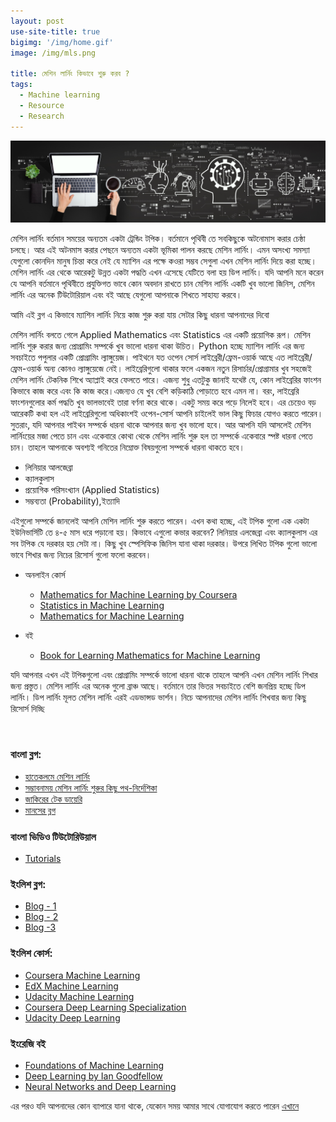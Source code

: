 ```yaml
---
layout: post
use-site-title: true
bigimg: '/img/home.gif'
image: /img/mls.png

title: মেশিন লার্নিং কিভাবে শুরু করব ? 
tags:
  - Machine learning
  - Resource
  - Research
---
```

<p align="center">
  <img  src="/img/ml.jpeg">
</p>
মেশিন লার্নিং বর্তমান সময়ের অন্যতম একটা ট্রেন্ডিং টপিক। বর্তমানে পৃথিবী তে সবকিছুকে অটনোমাস করার চেষ্ঠা চলছে। আর এই অটনমাস করার পেছনে অন্যতম একটা ভূমিকা পালন করছে মেশিন লার্নিং। এমন অসংখ্য সমস্যা যেগুলো কোনদিন মানুষ চিন্তা করে নেই যে ম্যাশিন এর পক্ষে কওরা সম্ভব সেগুলা এখন মেশিন লার্নিং দিয়ে করা হচ্ছে। মেশিন লার্নিং এর থেকে আরেকটু উন্নত একটা পদ্ধতি এখন এসেছে যেটিতে বলা হয় ডিপ লার্নিং। যদি আপনি মনে করেন যে আপনি বর্তমানে পৃথিবীতে প্রযুক্তিগত ভাবে কোন অবদান রাখতে চান মেশিন লার্নিং একটি খুব ভালো জিনিস, মেশিন লার্নিং এর অনেক টিউটোরিয়াল এবং বই আছে যেগুলো আপনাকে শিখতে সাহায্য করবে।

আমি এই ব্লগ এ কিভাবে ম্যাশিন লার্নিং নিয়ে কাজ শুরু করা যায় সেটার কিছু ধারনা আপনাদের দিবো

মেশিন লার্নিং বলতে গেলে Applied Mathematics এবং Statistics এর একটি প্রয়োগিক রূপ। মেশিন লার্নিং শুরু করার জন্য প্রোগ্রামিং সম্পর্কে খুব ভালো ধারনা থাকা উচিত। Python হচ্ছে ম্যাশিন লার্নিং এর জন্য সবচাইতে পপুলার একটি প্রোগ্রামিং ল্যাঙ্গুয়েজ। পাইথনে যত ওপেন সোর্স লাইব্রেরী/ফ্রেম-ওয়ার্ক আছে এত লাইব্রেরী/ফ্রেম-ওয়ার্ক অন্য কোনও ল্যাঙ্গুয়েজে নেই। লাইব্রেরিগুলো থাকার ফলে একজন নতুন রিসার্চার/প্রোগ্রামার খুব সহজেই মেশিন লার্নিং টেকনিক শিখে অ্যাপ্লাই করে ফেলতে পারে। এজন্য শুধু এতটুকু জানাই যথেষ্ট যে, কোন লাইব্রেরির ফাংশন কিভাবে কাজ করে এবং কি কাজ করে।এজন্যও যে খুব বেশি কড়িকাঠি পোড়াতে হবে এমন না। বরং, লাইব্রেরি ফাংশনগুলোর কর্ম পদ্ধতি খুব ভালভাবেই তারা বর্ণনা করে থাকে। একটু সময় করে পড়ে নিলেই হবে। এর চেয়েও বড় আরেকটি কথা হল এই লাইব্রেরিগুলো অধিকাংশই ওপেন-সোর্স আপনি চাইলেই ভাল কিছু ফিচার যোগও করতে পারেন। সুতরাং, যদি আপনার পাইথন সম্পর্কে ধারনা থাকে আপনার জন্য খুব ভালো হবে।  আর আপনি যদি আসলেই মেশিন লার্নিংয়ের মজা পেতে চান এবং একেবারে কোথা থেকে মেশিন লার্নিং শুরু হল তা সম্পর্কে একেবারে স্পষ্ট ধারনা পেতে চান। তাহলে আপনাকে অবশ্যই গনিতের নিম্নোক্ত বিষয়গুলো সম্পর্কে ধারনা থাকতে হবে।

* লিনিয়ার আলজেব্রা
* ক্যালকুলাস
* প্রয়োগিক পরিসংখ্যান (Applied Statistics)
* সম্ভব্যতা (Probability),ইত্যাদি

এইগুলো সম্পর্কে জানলেই আপনি মেশিন লার্নিং শুরু করতে পারেন। এখন কথা হচ্ছে, এই টপিক গুলো এক একটা ইউনিভার্সিটি তে ৪-৫ মাস ধরে পড়ানো হয়। কিভাবে এগুলো কভার করবেন? লিনিয়ার এলজেব্রা এবং ক্যালকুলাস এর সব টপিক যে দরকার হয় সেটা না। কিছু খুব স্পেসিফিক জিনিস যানা থাকা দরকার। উপরে লিখিত টপিক গুলো ভালো ভাবে শিখার জন্য নিচের রিসোর্স গুলো ফলো করবেন। 

* অনলাইন কোর্স
  * [Mathematics for Machine Learning by Coursera](https://www.coursera.org/specializations/mathematics-machine-learning)
  * [Statistics in Machine Learning](https://www.youtube.com/watch?v=GGZfVeZs_v4&list=PLZoTAELRMXVMhVyr3Ri9IQ-t5QPBtxzJO)
  * [Mathematics for Machine Learning](https://www.youtube.com/watch?v=vLJcduC4lBM&list=PLcQCwsZDEzFmlSc6levE3UV9rZ8yY-D_7)

* বই 
  * [Book for Learning Mathematics for Machine Learning](https://mml-book.github.io/book/mml-book.pdf)



যদি আপনার এখন এই টপিকগুলো  এবং প্রোগ্রামিং সম্পর্কে ভালো ধারনা থাকে তাহলে আপনি এখন মেশিন লার্নিং শিখার জন্য প্রস্তুত। মেশিন লার্নিং এর অনেক গুলো ব্রাঞ্চ আছে। বর্তমানে তার ভিতর সবচাইতে বেশি জনপ্রিয় হচ্ছে ডিপ লার্নিং। ডিপ লার্নিং মূলত মেশিন লার্নিং এরই এডভান্সড ভার্শন। নিচে আপনাদের মেশিন লার্নিং শিখবার জন্য কিছু রিসোর্স দিচ্ছি 


<br/>

### বাংলা ব্লগ: <br/>
* [হাতেকলমে মেশিন লার্নিং](https://goo.gl/zvcKt2) <br/>
* [সম্ভাবনাময় মেশিন লার্নিং শুরুর কিছু পথ-নির্দেশিকা](https://goo.gl/PmGSDK) <br/>
* [জাকিরের টেক ডায়েরি](https://goo.gl/FaKwQw) <br/>
* [মানসের ব্লগ](https://ml.howtocode.com.bd/ml_intro)<br/>

### বাংলা ভিডিও টিউটোরিউয়াল <br/>
* [Tutorials](https://www.youtube.com/watch?v=-0eynkikmno&list=PL_SlMximwEb4vtf9XDV_iJXtGSZc3Qtz5)<br/>

### ইংলিশ ব্লগ: <br/>
* [Blog - 1](https://goo.gl/8t2Fr8)<br/>
* [Blog - 2](https://goo.gl/9MMWPK)<br/>
* [Blog -3](https://goo.gl/sf8n4U)<br/>

### ইংলিশ কোর্স: <br/>
* [Coursera Machine Learning](https://goo.gl/TJZUmy)<br/>
* [EdX Machine Learning](https://goo.gl/fWHmdL)<br/>
* [Udacity Machine Learning](https://goo.gl/kM4eYH)<br/>
* [Coursera Deep Learning Specialization](https://www.coursera.org/specializations/deep-learning)<br/>
* [Udacity Deep Learning](https://www.udacity.com/course/intro-to-tensorflow-for-deep-learning--ud187)<br/>

### ইংরেজি  বই<br/>
* [Foundations of Machine Learning](https://cs.nyu.edu/~mohri/mlbook/)
* [Deep Learning by Ian Goodfellow](https://www.deeplearningbook.org/)
* [Neural Networks and Deep Learning](http://neuralnetworksanddeeplearning.com/)

এর পরও যদি আপনাদের কোন ব্যাপারে যানা থাকে, যেকোন সময় আমার সাথে যোগাযোগ করতে পারেন [এখানে](mailto:shopon@uap-bd.edu?subject=[GitHub]%20Source%20Han%20Sans)

 

